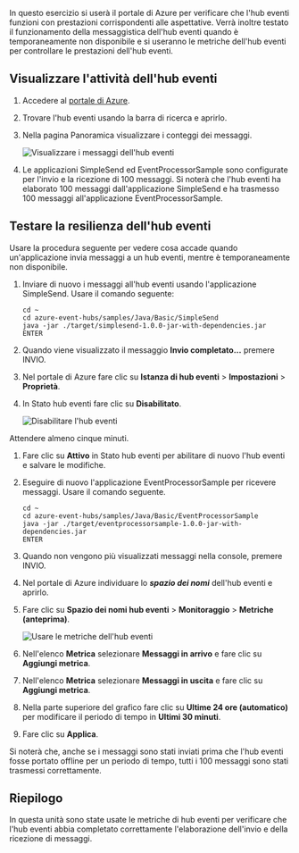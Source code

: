 In questo esercizio si userà il portale di Azure per verificare che l'hub eventi funzioni con prestazioni corrispondenti alle aspettative. Verrà inoltre testato il funzionamento della messaggistica dell'hub eventi quando è temporaneamente non disponibile e si useranno le metriche dell'hub eventi per controllare le prestazioni dell'hub eventi.

## <a name="view-event-hub-activity"></a>Visualizzare l'attività dell'hub eventi

1. Accedere al [portale di Azure](https://portal.azure.com?azure-portal=true).
1. Trovare l'hub eventi usando la barra di ricerca e aprirlo.

1. Nella pagina Panoramica visualizzare i conteggi dei messaggi.

    ![Visualizzare i messaggi dell'hub eventi](../media-draft/6-view-messages.png)

1. Le applicazioni SimpleSend ed EventProcessorSample sono configurate per l'invio e la ricezione di 100 messaggi. Si noterà che l'hub eventi ha elaborato 100 messaggi dall'applicazione SimpleSend e ha trasmesso 100 messaggi all'applicazione EventProcessorSample.

## <a name="test-event-hub-resilience"></a>Testare la resilienza dell'hub eventi

Usare la procedura seguente per vedere cosa accade quando un'applicazione invia messaggi a un hub eventi, mentre è temporaneamente non disponibile.

1. Inviare di nuovo i messaggi all'hub eventi usando l'applicazione SimpleSend. Usare il comando seguente:

    ```azurecli
    cd ~
    cd azure-event-hubs/samples/Java/Basic/SimpleSend
    java -jar ./target/simplesend-1.0.0-jar-with-dependencies.jar
    ENTER
    ```

1. Quando viene visualizzato il messaggio **Invio completato...** premere INVIO.

1. Nel portale di Azure fare clic su **Istanza di hub eventi** > **Impostazioni** > **Proprietà**.
1. In Stato hub eventi fare clic su **Disabilitato**.

    ![Disabilitare l'hub eventi](../media-draft/7-disable-event-hub.png)

Attendere almeno cinque minuti.

1. Fare clic su **Attivo** in Stato hub eventi per abilitare di nuovo l'hub eventi e salvare le modifiche.
1. Eseguire di nuovo l'applicazione EventProcessorSample per ricevere messaggi. Usare il comando seguente.

    ```azurecli
    cd ~
    cd azure-event-hubs/samples/Java/Basic/EventProcessorSample
    java -jar ./target/eventprocessorsample-1.0.0-jar-with-dependencies.jar
    ENTER
    ```

1. Quando non vengono più visualizzati messaggi nella console, premere INVIO.

1. Nel portale di Azure individuare lo **_spazio dei nomi_** dell'hub eventi e aprirlo. 

1. Fare clic su **Spazio dei nomi hub eventi** > **Monitoraggio** > **Metriche (anteprima)**.

    ![Usare le metriche dell'hub eventi](../media-draft/7-event-hub-metrics.png)

1. Nell'elenco **Metrica** selezionare **Messaggi in arrivo** e fare clic su **Aggiungi metrica**.
1. Nell'elenco **Metrica** selezionare **Messaggi in uscita** e fare clic su **Aggiungi metrica**.
1. Nella parte superiore del grafico fare clic su **Ultime 24 ore (automatico)** per modificare il periodo di tempo in **Ultimi 30 minuti**.
1. Fare clic su **Applica**.

Si noterà che, anche se i messaggi sono stati inviati prima che l'hub eventi fosse portato offline per un periodo di tempo, tutti i 100 messaggi sono stati trasmessi correttamente.

## <a name="summary"></a>Riepilogo

In questa unità sono state usate le metriche di hub eventi per verificare che l'hub eventi abbia completato correttamente l'elaborazione dell'invio e della ricezione di messaggi.
